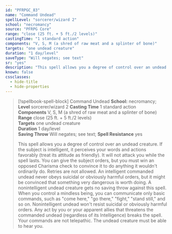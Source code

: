 ```yaml
---
id: "PFRPGC_83"
name: "Command Undead"
spellLevel: "sorcerer/wizard 2"
school: "necromancy"
source: "PFRPG Core"
range: "close (25 ft. + 5 ft./2 levels)"
castingTime: "1 standard action"
components: "V, S, M (a shred of raw meat and a splinter of bone)"
targets: "one undead creature"
duration: "1 day/level"
saveType: "Will negates; see text"
sr: "yes"
description: "This spell allows you a degree of control over an undead creature. If the subject is intelligent, it perceives your words and actions favorably (treat its attitude as friendly). It will not attack you while the spell lasts. You can give the subject orders, but you must win an opposed Charisma check to convince it to do anything it wouldn't ordinarily do. Retries are not allowed. An intelligent commanded undead never obeys suicidal or obviously harmful orders, but it might be convinced that something very dangerous is worth doing.  A nonintelligent undead creature gets no saving throw against this spell. When you control a mindless being, you can communicate only basic commands, such as \"come here,\" \"go there,\" \"fight,\" \"stand still,\" and so on. Nonintelligent undead won't resist suicidal or obviously harmful orders.  Any act by you or your apparent allies that threatens the commanded undead (regardless of its Intelligence) breaks the spell.  Your commands are not telepathic. The undead creature must be able to hear you."
known: false
cssclasses:
  - hide-title
  - hide-properties
---
```


> [!spellbook-spell-block] Command Undead
> **School:** necromancy; **Level** sorcerer/wizard 2
> **Casting Time** 1 standard action  
> **Components** V, S, M (a shred of raw meat and a splinter of bone)  
> **Range** close (25 ft. + 5 ft./2 levels)  
> **Targets** one undead creature  
> **Duration** 1 day/level  
> **Saving Throw** Will negates; see text; **Spell Resistance** yes
> 
> This spell allows you a degree of control over an undead creature. If the subject is intelligent, it perceives your words and actions favorably (treat its attitude as friendly). It will not attack you while the spell lasts. You can give the subject orders, but you must win an opposed Charisma check to convince it to do anything it wouldn't ordinarily do. Retries are not allowed. An intelligent commanded undead never obeys suicidal or obviously harmful orders, but it might be convinced that something very dangerous is worth doing.  A nonintelligent undead creature gets no saving throw against this spell. When you control a mindless being, you can communicate only basic commands, such as "come here," "go there," "fight," "stand still," and so on. Nonintelligent undead won't resist suicidal or obviously harmful orders.  Any act by you or your apparent allies that threatens the commanded undead (regardless of its Intelligence) breaks the spell.  Your commands are not telepathic. The undead creature must be able to hear you.